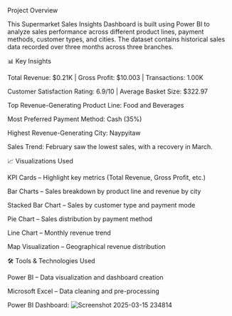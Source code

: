Project Overview

This Supermarket Sales Insights Dashboard is built using Power BI to analyze sales performance across different product lines, payment methods, customer types, and cities. The dataset contains historical sales data recorded over three months across three branches.

📊 Key Insights

Total Revenue: $0.21K | Gross Profit: $10.003 | Transactions: 1.00K

Customer Satisfaction Rating: 6.9/10 | Average Basket Size: $322.97

Top Revenue-Generating Product Line: Food and Beverages

Most Preferred Payment Method: Cash (35%)

Highest Revenue-Generating City: Naypyitaw

Sales Trend: February saw the lowest sales, with a recovery in March.

📈 Visualizations Used

KPI Cards – Highlight key metrics (Total Revenue, Gross Profit, etc.)

Bar Charts – Sales breakdown by product line and revenue by city

Stacked Bar Chart – Sales by customer type and payment mode

Pie Chart – Sales distribution by payment method

Line Chart – Monthly revenue trend

Map Visualization – Geographical revenue distribution

🛠️ Tools & Technologies Used

Power BI – Data visualization and dashboard creation

Microsoft Excel – Data cleaning and pre-processing

Power BI Dashboard:
![Screenshot 2025-03-15 234814](https://github.com/user-attachments/assets/b15d3c9e-10a4-45f8-86d2-a45291b535b2)
